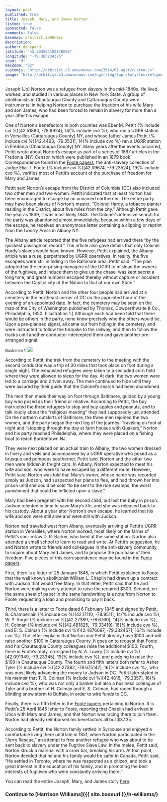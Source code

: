 ```yaml
---
layout: post
published: true
title: Joseph, Mary, and James Norton
listed: true
sponsored: false
comments: false
basemap: orbitist.ie90k9cc
description: 
author: dshepard
latitude: "42.293564192170095"
longitude: "-79.365234375"
zoom: "9"
maxZoom: "22"
customjs: "http://orbitist.s3.amazonaws.com/2014/07-ugrr/custom.js"
image: "http://orbitist.s3.amazonaws.com/ugrr/img/top-story/fourrefugees.jpg"
---
```

Joseph (Jo) Norton was a refugee from slavery in the mid-1840s. He lived, worked, and studied in various places in New York State. A group of abolitionists in Chautauqua County and Cattaraugus County were instrumental in helping Norton to purchase the freedom of his wife Mary and son James, who had been forced to remain in slavery for more than a year after his escape.
 
One of Norton’s benefactors in both counties was Eber M. Pettit {% include cvi %}[42.51880, -78.9924], 14{% include cvo %}, who ran a UGRR station in Versailles (Cattaraugus County) NY, and whose father James Pettit {% include cvi %}[42.4493, -79.3531], 14{% include cvo %} ran a UGRR station in Fredonia (Chautauqua County) NY. Many years after the events occurred, Pettit wrote about Norton’s escape as part of a series of 1867 articles in the Fredonia (NY) Censor, which were published in an 1879 book. Correspondence found in the [Foote papers](http://www.mcclurgmuseum.org/collection/archives/elial_t_foote_papers/elial_t_foote_papers.html), the anti-slavery collection of Judge Elial T. Foote {% include cvi %}[42.09674, -79.23524], 19{% include cvo %}, verifies most of Pettit’s account of the purchase of freedom for Mary and James.
 
Pettit said Norton’s escape from the District of Columbia (DC) also included two other men and two women. Pettit indicated that at least Norton had been encouraged to escape by an unnamed northerner. The entire party may have been slaves of Norton’s master, “Colonel Hardy, a tobacco planter residing in the District, about five miles from the city.” Although Pettit gave the year as 1839, it was most likely 1843. The Colonel’s intensive search for the party was abandoned almost immediately, because within a few days of the escape, he received an anonymous letter containing a clipping or reprint from the *Liberty Press* in Albany NY.
 
The Albany article reported that the five refugees had arrived there “by the quickest passage on record.” The article also gave details that only Colonel Hardy’s slaves would have known. However, Pettit explained, the Albany article was a ruse, perpetrated by UGRR operatives. In reality, the five escapees were still in hiding in the Baltimore area. Pettit said, “The plan adopted by the enterprising managers of the UGRR to mislead the owners of the fugitives, and induce them to give up the chase, was kept secret a long time, and great numbers escaped thereby without capture or accident between the Capitol city of the Nation to that of our own State.”
 
According to Pettit, Norton and the other four people had arrived at a cemetery in the northeast corner of DC on the appointed hour of the evening of an appointed date. In fact, the cemetery may be seen on the map of the City of Washington published by Thomas, Cowperthwaite & Co., Philadelphia, 1850. (Illustration 1.) Although each had been told that there would be others in the party, none knew precisely who the others would be. Upon a pre-planned signal, all came out from hiding in the cemetery, and were instructed to follow the turnpike to the railway, and then to follow the tracks until another conductor intercepted them and gave another pre-arranged signal.

<small>Illustration 1:</small>
<a href="http://orbitist.s3.amazonaws.com/ugrr/2-four-refugees/images/illustration1-large.jpg" data-lightbox="four-refugees"><img src="http://orbitist.s3.amazonaws.com/ugrr/2-four-refugees/images/Illustration1-medium.jpg"></a>
 
According to Pettit, the trek from the cemetery to the meeting with the second conductor was a trip of 30 miles that took place on foot during a single night. The exhausted refugees were taken to a secluded corn field where they were allowed to sleep for the day. At dark, the two women were led to a carriage and driven away. The men continued to hide until they were assured by their guide that the Colonel’s search had been abandoned.
 
The men then made their way on foot through Baltimore, guided by a young boy who posed as their friend or relative. According to Pettit, the boy instructed the three refugees to stop and buy apples and peanuts, and to talk loudly about the “religious meeting” they had supposedly just attended. On the northern outskirts of Baltimore, the three men rejoined the two women, and the party began the next leg of the journey. Traveling on foot at night and “stopping through the day at farm houses with Quakers,” Norton and his party reached Philadelphia, where they were placed on a fishing boat to reach Bordentown NJ.
 
They were next placed on an actual train to Albany, the two women dressed in finery and veils and accompanied by a UGRR operative who posed as a brusque and pompous southerner, Pettit said. Norton and the other two men were hidden in freight cars. In Albany, Norton expected to meet his wife and son, who were to have escaped by a different route. However, Pettit said, Norton was told that Mary’s owner, whose name was recorded simply as Judson, had suspected her plans to flee, and had thrown her into prison until she could be sold “to be sent to the rice swamps, the worst punishment that could be inflicted upon a slave.”
 
Mary had been pregnant with her second child, but lost the baby in prison. Judson relented in time to save Mary’s life, and she was released back to his custody. About a year after Norton’s own escape, he learned that his wife and son were still alive and were still with Judson.
 
Norton had traveled west from Albany, eventually arriving at Pettit’s UGRR station in Versailles, where Norton worked, most likely on the farms of Pettit’s son-in-law D. R. Barker, who lived at the same station. Norton also attended a small school to learn to read and write. At Pettit’s suggestion, he and Norton wrote to friends and colleagues in the anti-slavery community, to inquire about Mary and James, and to propose the purchase of their freedom. Five pieces of this correspondence may be found in the [Foote papers](http://www.mcclurgmuseum.org/collection/archives/elial_t_foote_papers/elial_t_foote_papers.html).
 
First, there is a letter of 25 January 1845, in which Pettit explained to Foote that the well known abolitionist William L. Chaplin had drawn up a contract with Judson that would free Mary. In that letter, Pettit said that he and Norton were making every attempt to raise the required $300.  Second, on the same sheet of paper in the same handwriting is a note from Norton to Foote, requesting a loan and promising to pay it back.
 
Third, there is a letter to Foote dated 6 February 1845 and signed by Pettit, B. Chamberlain {% include cvi %}[42.17110, -78.9511], 14{% include cvo %}, W. P. Angel {% include cvi %}[42.27389, -78.6760], 14{% include cvo %}, H. Colman {% include cvi %}[42.481825, -79.33419], 16{% include cvo %}, and E. S. Colman {% include cvi %}[42.4876097, -79.332457], 16{% include cvo %}. The letter explains that Norton and Pettit already have $100 and will raise another $100 in Cattaraugus County. It goes on to request that Foote and his Chautauqua County colleagues raise the additional $100. Fourth, there is Foote’s reply, co-signed by N. A. Lowry {% include cvi %}[42.091949, -79.23345], 19{% include cvo %}, and pledging to raise the $100 in Chautauqua County. The fourth and fifth letters both refer to Asher Tyler {% include cvi %}[42.27392, -78.675147], 16{% include cvo %}, who was most likely advancing the money to Judson in DC. Pettit later stated in his memoir that T. R. Colman {% include cvi %}[42.4815, -79.3357], 16{% include cvo %}, who was not only a banker but also a business colleague of Tyler and a brother of H. Colman and E. S. Colman, had raced through a blinding snow storm to Buffalo, in order to wire funds to DC.
 
Finally, there is a fifth letter in the [Foote papers](http://www.mcclurgmuseum.org/collection/archives/elial_t_foote_papers/elial_t_foote_papers.html) pertaining to Norton. It is Pettit’s 25 April 1845 letter to Foote, reporting that Chaplin had arrived in Utica with Mary and James, and that Norton was racing there to join them. Norton had already reimbursed his benefactors all but $37.35.
 
According to Pettit, the Norton family settled in Syracuse and enjoyed a comfortable living there until late in 1851, when Norton participated in the “Jerry Rescue,” an attempt to free another refugee who was about to be sent back to slavery under the Fugitive Slave Law. In the melee, Pettit said, Norton struck a marshal with a crow bar, breaking his arm. At that point, Norton decided that he and his family would be safer in Canada. Pettit said, “He settled in Toronto, where he was respected as a citizen, and took a great interest in the education of his family, and in promoting the best interests of fugitives who were constantly arriving there.”

You can read the entire Joseph, Mary, and James story [here](http://www.co.chautauqua.ny.us/DocumentCenter/Home/View/1302).

### Continue to [Harrison Williams]({{ site.baseurl }}/h-williams/)